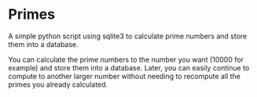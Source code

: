 Primes
======

A simple python script using sqlite3 to calculate prime numbers and store them into a database.

You can calculate the prime numbers to the number you want (10000 for example) and store them into a database.
Later, you can easily continue to compute to another larger number without needing to recompute all the primes you already calculated.